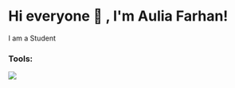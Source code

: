 # Hi everyone 👋 , I'm Aulia Farhan!
I am a Student  

### Tools:
<p>
    <img src="https://img.shields.io/badge/Text%20Editor-Visual%20Studio%20Code-blue?&logo=visual%20studio%20code&logoColor=blue" />
</p>

<!-- ## Question:
 <summary><strong>What language am i studying?</strong></summary>
    - Javascript
    - PHP
    - CSS
 -->

